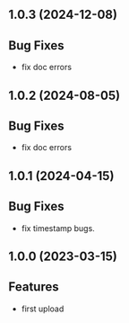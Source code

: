 ## 1.0.3 (2024-12-08)

## Bug Fixes

- fix doc errors

## 1.0.2 (2024-08-05)

## Bug Fixes

- fix doc errors

## 1.0.1 (2024-04-15)

## Bug Fixes

- fix timestamp bugs.

## 1.0.0 (2023-03-15)

## Features

- first upload
